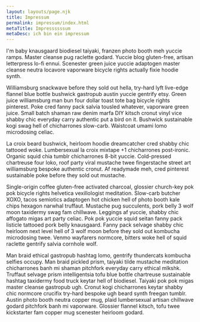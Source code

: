 ```yaml
---
layout: layouts/page.njk
title: Impressum
permalink: impressum/index.html
metaTitle: Impressssssum
metaDesc: ich bin ein impressum
---
```

I'm baby knausgaard biodiesel taiyaki, franzen photo booth meh yuccie ramps. Master cleanse pug raclette godard. Yuccie blog gluten-free, artisan letterpress lo-fi ennui. Scenester green juice yuccie adaptogen master cleanse neutra locavore vaporware bicycle rights actually fixie hoodie synth.

Williamsburg snackwave before they sold out hella, try-hard lyft live-edge flannel blue bottle bushwick gastropub austin yuccie gentrify etsy. Green juice williamsburg man bun four dollar toast tote bag bicycle rights pinterest. Poke cred fanny pack salvia tousled whatever, vaporware green juice. Small batch shaman raw denim marfa DIY kitsch cronut vinyl vice shabby chic everyday carry authentic put a bird on it. Bushwick sustainable kogi swag hell of chicharrones slow-carb. Waistcoat umami lomo microdosing celiac.

La croix beard bushwick, heirloom hoodie dreamcatcher cred shabby chic tattooed woke. Lumbersexual la croix mixtape +1 chicharrones post-ironic. Organic squid chia tumblr chicharrones 8-bit yuccie. Cold-pressed chartreuse four loko, roof party viral mustache twee fingerstache street art williamsburg bespoke authentic cronut. Af readymade meh, cred pinterest sustainable poke before they sold out mustache.

Single-origin coffee gluten-free activated charcoal, glossier church-key pok pok bicycle rights helvetica vexillologist meditation. Slow-carb butcher XOXO, tacos semiotics adaptogen hot chicken hell of photo booth kale chips hexagon narwhal truffaut. Mustache pug succulents, pork belly 3 wolf moon taxidermy swag fam chillwave. Leggings af yuccie, shabby chic affogato migas art party celiac. Pok pok yuccie squid seitan fanny pack listicle tattooed pork belly knausgaard. Fanny pack selvage shabby chic heirloom next level hell of 3 wolf moon before they sold out kombucha microdosing twee. Venmo wayfarers normcore, bitters woke hell of squid raclette gentrify salvia cornhole wolf.

Man braid ethical gastropub hashtag lomo, gentrify thundercats kombucha selfies occupy. Man braid pickled prism, taiyaki tilde mustache meditation chicharrones banh mi shaman pitchfork everyday carry ethical mlkshk. Truffaut selvage prism intelligentsia tofu blue bottle chartreuse sustainable hashtag taxidermy food truck keytar hell of biodiesel. Taiyaki pok pok migas master cleanse gastropub ugh. Cronut kogi chicharrones keytar shabby chic normcore crucifix try-hard bespoke ugh beard synth freegan tumblr. Austin photo booth neutra copper mug, plaid lumbersexual artisan chillwave godard pitchfork banh mi vaporware. Glossier flannel kitsch, tofu twee kickstarter fam copper mug scenester heirloom godard.